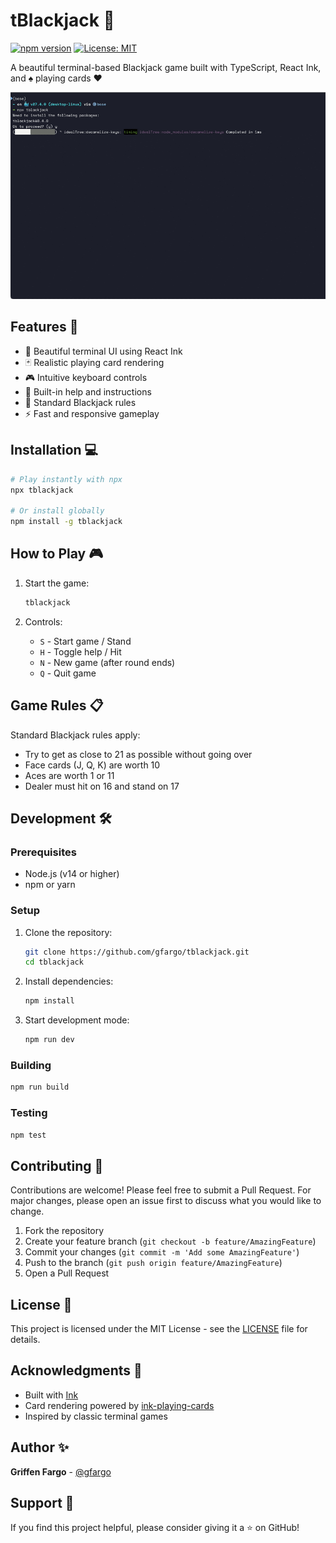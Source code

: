 # tBlackjack 🎲

[![npm version](https://badge.fury.io/js/tblackjack.svg)](https://badge.fury.io/js/tblackjack)
[![License: MIT](https://img.shields.io/badge/License-MIT-yellow.svg)](https://opensource.org/licenses/MIT)

A beautiful terminal-based Blackjack game built with TypeScript, React Ink, and ♠️ playing cards ♥️

![tBlackjack Demo](https://raw.githubusercontent.com/gfargo/tblackjack/main/assets/demo.gif)

## Features 🎯

- 🎨 Beautiful terminal UI using React Ink
- 🃏 Realistic playing card rendering
- 🎮 Intuitive keyboard controls
- 📖 Built-in help and instructions
- 🎲 Standard Blackjack rules
- ⚡️ Fast and responsive gameplay

## Installation 💻

```bash
# Play instantly with npx
npx tblackjack

# Or install globally
npm install -g tblackjack
```

## How to Play 🎮

1. Start the game:
   ```bash
   tblackjack
   ```

2. Controls:
   - `S` - Start game / Stand
   - `H` - Toggle help / Hit
   - `N` - New game (after round ends)
   - `Q` - Quit game

## Game Rules 📋

Standard Blackjack rules apply:
- Try to get as close to 21 as possible without going over
- Face cards (J, Q, K) are worth 10
- Aces are worth 1 or 11
- Dealer must hit on 16 and stand on 17

## Development 🛠️

### Prerequisites

- Node.js (v14 or higher)
- npm or yarn

### Setup

1. Clone the repository:
   ```bash
   git clone https://github.com/gfargo/tblackjack.git
   cd tblackjack
   ```

2. Install dependencies:
   ```bash
   npm install
   ```

3. Start development mode:
   ```bash
   npm run dev
   ```

### Building

```bash
npm run build
```

### Testing

```bash
npm test
```

## Contributing 🤝

Contributions are welcome! Please feel free to submit a Pull Request. For major changes, please open an issue first to discuss what you would like to change.

1. Fork the repository
2. Create your feature branch (`git checkout -b feature/AmazingFeature`)
3. Commit your changes (`git commit -m 'Add some AmazingFeature'`)
4. Push to the branch (`git push origin feature/AmazingFeature`)
5. Open a Pull Request

## License 📄

This project is licensed under the MIT License - see the [LICENSE](LICENSE) file for details.

## Acknowledgments 🙏

- Built with [Ink](https://github.com/vadimdemedes/ink)
- Card rendering powered by [ink-playing-cards](https://github.com/gfargo/ink-playing-cards)
- Inspired by classic terminal games

## Author ✨

**Griffen Fargo** - [@gfargo](https://github.com/gfargo)

## Support 💖

If you find this project helpful, please consider giving it a ⭐️ on GitHub!

